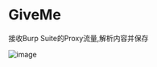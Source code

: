 # GiveMe
接收Burp Suite的Proxy流量,解析内容并保存

![image](https://github.com/shigophilo/GiveMe/assets/62194295/99711441-a732-4d53-9663-1b5db7aa7c74)
